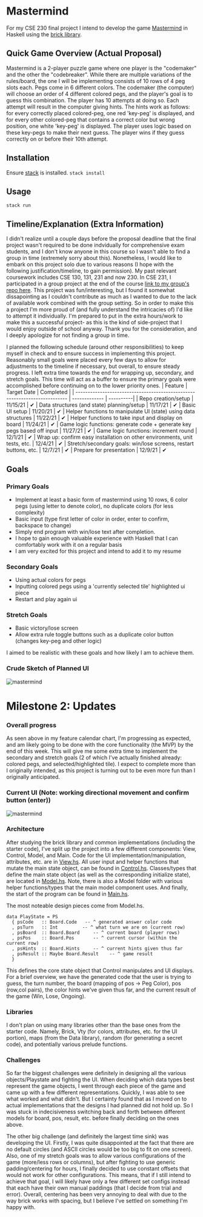 # Mastermind
For my CSE 230 final project I intend to develop the game [Mastermind](https://en.wikipedia.org/wiki/Mastermind_(board_game)) in Haskell using the [brick library](https://github.com/jtdaugherty/brick/). 

## Quick Game Overview (Actual Proposal)
Mastermind is a 2-player puzzle game where one player is the "codemaker" and the other the "codebreaker". While there are multiple variations of the rules/board, the one I will be implementing consists of 10 rows of 4 peg slots each. Pegs come in 6 different colors. The codemaker (the computer) will choose an order of 4 different colored pegs, and the player's goal is to guess this combination. The player has 10 attempts at doing so. Each attempt will result in the computer giving hints. The hints work as follows: for every correctly placed colored-peg, one red 'key-peg' is displayed, and for every other colored-peg that contains a correct color but wrong position, one white 'key-peg' is displayed. The player uses logic based on these key-pegs to make their next guess. The player wins if they guess correctly on or before their 10th attempt.

## Installation
Ensure [stack](https://docs.haskellstack.org/en/stable/README/#how-to-install) is installed.
``` stack install ```

## Usage
``` stack run ```

## Timeline/Explanation (Extra Information)
I didn't realize until a couple days before the proposal deadline that the final project wasn't required to be done indvidually for comprehensive exam students, and I don't know anyone in this course so I wasn't able to find a group in time (extremely sorry about this).
Nonetheless, I would like to embark on this project solo due to various reasons (I hope with the following justification/timeline, to gain permission). My past relevant coursework includes CSE 130, 131, 231 and now 230. In CSE 231, I participated in a group project at the end of the course [link to my group's repo here](https://github.com/R167/chocopy-wasm-compiler). This project was fun/interesting, but I found it somewhat dissapointing as I couldn't contribute as much as I wanted to due to the lack of available work combined with the group setting. So in order to make this a project I'm more proud of (and fully understand the intricacies of) I'd like to attempt it individually. I'm prepared to put in the extra hours/work to make this a successful project- as this is the kind of side-project that I would enjoy outside of school anyway. Thank you for the consideration, and I deeply apologize for not finding a group in time.

I planned the following schedule (around other responsibilities) to keep myself in check and to ensure success in implementing this project. Reasonably small goals were placed every few days to allow for adjustments to the timeline if necessary, but overall, to ensure steady progress. I left extra time towards the end for wrapping up, secondary, and stretch goals. This time will act as a buffer to ensure the primary goals were accomplished before continuing on to the lower priority ones.
| Feature                                                                    | Target Date   | Completed |
| -------------------------------------------------------------------------- | ------------- | ----------|
| Repo creation/setup                                                        | 11/15/21      |     ✔
| Data structures (and state) planning/setup                                 | 11/17/21      |     ✔
| Basic UI setup                                                             | 11/20/21      |     ✔
| Helper functions to manipulate UI (state) using data structures            | 11/22/21      |     ✔
| Helper functions to take input and display on board                        | 11/24/21      |     ✔
| Game logic functions: generate code + generate key pegs based off input    | 11/27/21      |     ✔
| Game logic functions: increment round                                      | 12/1/21       |     ✔
| Wrap up: confirm easy installation on other environments, unit tests, etc. | 12/4/21       |     ✔
| Stretch/secondary goals: win/lose screens, restart buttons, etc.           | 12/7/21       |     ✔
| Prepare for presentation                                                   | 12/9/21       |     ✔

## Goals
### Primary Goals
- Implement at least a basic form of mastermind using 10 rows, 6 color pegs (using letter to denote color), no duplicate colors (for less complexity)
- Basic input (type first letter of color in order, enter to confirm, backspace to change)
- Simply end program with win/lose text after completion.
- I hope to gain enough valuable experience with Haskell that I can comfortably work with it on a regular basis
- I am very excited for this project and intend to add it to my resume

### Secondary Goals
- Using actual colors for pegs
- Inputting colored pegs using a 'currently selected tile' highlighted ui piece
- Restart and play again ui

### Stretch Goals
- Basic victory/lose screen
- Allow extra rule toggle buttons such as a duplicate color button (changes key-peg and other logic)

I aimed to be realistic with these goals and how likely I am to achieve them.

### Crude Sketch of Planned UI 
![mastermind](https://i.imgur.com/vbDcMVc.png)

# Milestone 2: Updates
### Overall progress
As seen above in my feature calendar chart, I'm progressing as expected, and am likely going to be done with the core functionality (the MVP) by the end of this week. This will give me some extra time to implement the secondary and stretch goals (2 of which I've actually finished already: colored pegs, and selected/highlighted tile). I expect to complete more than I originally intended, as this project is turning out to be even more fun than I originally anticipated.

### Current UI (Note: working directional movement and confirm button (enter))
![mastermind](https://i.imgur.com/oHQ5PtB.jpg)

### Architecture 
After studying the brick library and common implementations (including the starter code), I've split up the project into a few different components: View, Control, Model, and Main. Code for the UI implementation/manipulation, attributes, etc. are in [View.hs](https://github.com/Kyle-Stadelmann/Mastermind/blob/main/src/View.hs). All user input and helper functions that mutate the main state object, can be found in [Control.hs](https://github.com/Kyle-Stadelmann/Mastermind/blob/main/src/Control.hs). Classes/types that define the main state object (as well as the corresponding initialize state), are located in [Model.hs](https://github.com/Kyle-Stadelmann/Mastermind/blob/main/src/Model.hs). Note, there is also a Model folder with various helper functions/types that the main model component uses. And finally, the start of the program can be found in [Main.hs](https://github.com/Kyle-Stadelmann/Mastermind/blob/main/src/Main.hs).

The most noteable design pieces come from Model.hs.
```
data PlayState = PS
  { psCode   :: Board.Code   -- ^ generated answer color code
  , psTurn   :: Int         -- ^ what turn we are on (current row)
  , psBoard  :: Board.Board     -- ^ current board (player rows)
  , psPos    :: Board.Pos       -- ^ current cursor (within the current row)
  , psHints  :: Board.Hints     -- ^ current hints given thus far
  , psResult :: Maybe Board.Result    -- ^ game result
  } 
```
This defines the core state object that Control manipulates and UI displays. For a brief overview, we have the generated code that the user is trying to guess, the turn number, the board (mapping of pos -> Peg Color), pos (row,col pairs), the color hints we've given thus far, and the current result of the game (Win, Lose, Ongoing).

### Libraries
I don't plan on using many libraries other than the base ones from the starter code. Namely, Brick, Vty (for colors, attributes, etc. for the UI portion), maps (from the Data library), random (for generating a secret code), and potentially various prelude functions. 

### Challenges
So far the biggest challenges were definitely in designing all the various objects/Playstate and fighting the UI. When deciding which data types best represent the game objects, I went through each piece of the game and came up with a few different representations. Quickly, I was able to see what worked and what didn't. But I certainty found that as I moved on to actual implementations that the designs I had planned did not hold up. So I was stuck in indecisiveness switching back and forth between different models for board, pos, result, etc. before finally deciding on the ones above. 

The other big challenge (and definitely the largest time sink) was developing the UI. Firstly, I was quite disappointed at the fact that there are no default circles (and ASCII circles would be too big to fit on one screen). Also, one of my stretch goals was to allow various configurations of the game (more/less rows or columns), but after fighting to use generic padding/centering for hours, I finally decided to use constant offsets that would not work for other configurations. This means, that if I still intend to achieve that goal, I will likely have only a few different set configs instead that each have their own manual paddings (that I decide from trial and error). Overall, centering has been very annoying to deal with due to the way brick works with spacing, but I believe I've settled on something I'm happy with.
